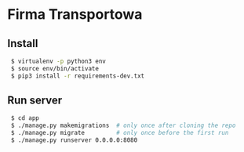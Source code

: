 # Firma Transportowa

## Install
```sh
 $ virtualenv -p python3 env
 $ source env/bin/activate
 $ pip3 install -r requirements-dev.txt
```

## Run server
```sh
 $ cd app
 $ ./manage.py makemigrations  # only once after cloning the repo
 $ ./manage.py migrate         # only once before the first run
 $ ./manage.py runserver 0.0.0.0:8080
```
